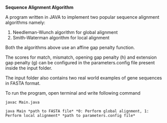 **Sequence Alignment Algorithm**

A program written in JAVA to implement two popular sequence alignment algorithms namely:

1. Needleman-Wunch algorithm for global alignment
2. Smith-Waterman algorithm for local alignment

Both the algorithms above use an affine gap penalty function.

The scores for match, mismatch, opening gap penalty (h) and extension gap penalty (g) can be configured in the parameters.config file present inside the input folder.

The input folder also contains two real world examples of gene sequences in FASTA format.

To run the program, open terminal and write following command

    javac Main.java

    java Main *path to FASTA file* *0: Perform global alignment, 1: Perform local alignment* *path to parameters.config file*
